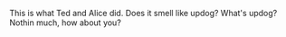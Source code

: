 This is what Ted and Alice did.
Does it smell like updog?
What's updog?
Nothin much, how about you?
